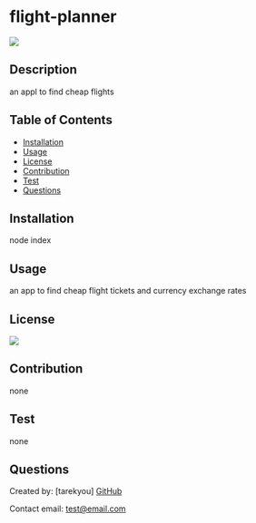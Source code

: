 
# flight-planner  
 <a href="https://opensource.org/licenses/MIT">
     <img src="https://img.shields.io/badge/license-MIT-brightgreen"/> 
     </a>   

## Description  

an appl to find cheap flights

## Table of Contents

* [Installation](#installation)
* [Usage](#usage)    
* [License](#license)    
* [Contribution](#contribution)
* [Test](#test)
* [Questions](#questions)
  
## Installation
node index
## Usage
an app to find cheap flight tickets and currency exchange rates
## License
 <a href="https://opensource.org/licenses/MIT">
     <img src="https://img.shields.io/badge/license-MIT-brightgreen"/> 
     </a> 

## Contribution
none
## Test
none
## Questions
Created by: [tarekyou]  <a class="ml-2 my-1 px-2 py-1 bg-secondary text-dark" href="https://github.com/tarekyou">GitHub</a>
  
Contact email: [test@email.com](test@email.com)
